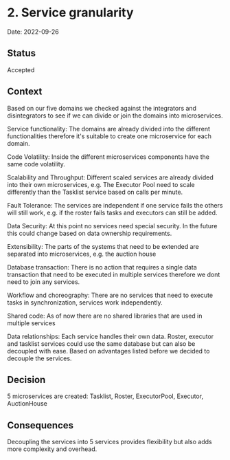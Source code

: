 # 2. Service granularity

Date: 2022-09-26

## Status

Accepted

## Context

Based on our five domains we checked against the integrators and disintegrators to see if we can divide or join the domains into microservices.

Service functionality:
The domains are already divided into the different functionalities therefore it's suitable to create one microservice for each domain.

Code Volatility: 
Inside the different microservices components have the same code volatility.

Scalability and Throughput:
Different scaled services are already divided into their own microservices, e.g. The Executor Pool need to scale differently than the Tasklist service based on calls per minute.

Fault Tolerance:
The services are independent if one service fails the others will still work, e.g. if the roster fails tasks and executors can still be added.

Data Security:
At this point no services need special security. In the future this could change based on data ownership requirements.

Extensibility:
The parts of the systems that need to be extended are separated into microservices, e.g. the auction house

Database transaction:
There is no action that requires a single data transaction that need to be executed in multiple services therefore we dont need to join any services.

Workflow and choreography:
There are no services that need to execute tasks in synchronization, services work independently. 

Shared code:
As of now there are no shared libraries that are used in multiple services

Data relationships:
Each service handles their own data. Roster, executor and tasklist services could use the same database but can also be decoupled with ease. Based on advantages listed before we decided to decouple the services. 


## Decision

5 microservices are created: Tasklist, Roster, ExecutorPool, Executor, AuctionHouse

## Consequences

Decoupling the services into 5 services provides flexibility but also adds more complexity and overhead.